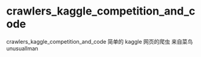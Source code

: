 # crawlers_kaggle_competition_and_code
crawlers_kaggle_competition_and_code
简单的 kaggle 网页的爬虫
来自菜鸟 unusuallman
